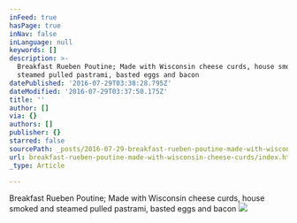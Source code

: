 ```yaml
---
inFeed: true
hasPage: true
inNav: false
inLanguage: null
keywords: []
description: >-
  Breakfast Rueben Poutine; Made with Wisconsin cheese curds, house smoked and
  steamed pulled pastrami, basted eggs and bacon
datePublished: '2016-07-29T03:38:28.795Z'
dateModified: '2016-07-29T03:37:50.175Z'
title: ''
author: []
via: {}
authors: []
publisher: {}
starred: false
sourcePath: _posts/2016-07-29-breakfast-rueben-poutine-made-with-wisconsin-cheese-curds.md
url: breakfast-rueben-poutine-made-with-wisconsin-cheese-curds/index.html
_type: Article

---
```

Breakfast Rueben Poutine; Made with Wisconsin cheese curds, house smoked and steamed pulled pastrami, basted eggs and bacon
![](https://the-grid-user-content.s3-us-west-2.amazonaws.com/fc72115b-bde4-4cbd-8d73-c29ef9420459.jpg)